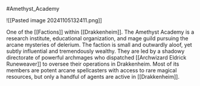 #Amethyst_Academy 

![[Pasted image 20241105132411.png]]

One of the [[Factions]] within [[Drakkenheim]]. The Amethyst Academy is a research institute, educational organization, and mage guild pursuing the arcane mysteries of delerium. The faction is small and outwardly aloof, yet subtly influential and tremendously wealthy. They are led by a shadowy directorate of powerful archmages who dispatched [[Archwizard Eldrick Runeweaver]] to oversee their operations in Drakkenheim. Most of its members are potent arcane spellcasters with access to rare magical resources, but only a handful of agents are active in [[Drakkenheim]].